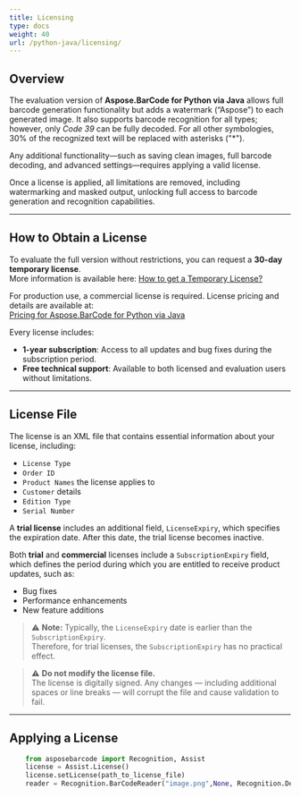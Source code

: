 ```yaml
---
title: Licensing
type: docs
weight: 40
url: /python-java/licensing/
---
```


## **Overview**

The evaluation version of **Aspose.BarCode for Python via Java** allows full barcode generation functionality but adds a
watermark (“Aspose”) to each generated image. It also supports barcode recognition for all types; however, only
*Code 39* can be fully decoded. For all other symbologies, 30% of the recognized text will be replaced with asterisks ("*").

Any additional functionality—such as saving clean images, full barcode decoding, and advanced settings—requires applying
a valid license.

Once a license is applied, all limitations are removed, including watermarking and masked output, unlocking full access
to barcode generation and recognition capabilities.

---

## **How to Obtain a License**

To evaluate the full version without restrictions, you can request a **30-day temporary license**.  
More information is available here: <a href="https://purchase.aspose.com/temporary-license" target="_blank">How to get a
Temporary License?</a>

For production use, a commercial license is required. License pricing and details are available at:  
<a href="https://purchase.aspose.com/pricing/barcode/python-java/" target="_blank">Pricing for Aspose.BarCode for Python
via Java</a>

Every license includes:

- **1-year subscription**: Access to all updates and bug fixes during the subscription period.
- **Free technical support**: Available to both licensed and evaluation users without limitations.

---

## **License File**

The license is an XML file that contains essential information about your license, including:

- `License Type`
- `Order ID`
- `Product Names` the license applies to
- `Customer` details
- `Edition Type`
- `Serial Number`

A **trial license** includes an additional field, `LicenseExpiry`,
which specifies the expiration date.
After this date, the trial license becomes inactive.

Both **trial** and **commercial** licenses include a `SubscriptionExpiry` field,
which defines the period during which you are entitled to receive product updates,
such as:

- Bug fixes
- Performance enhancements
- New feature additions

> ⚠️ **Note:** Typically, the `LicenseExpiry` date is earlier than the `SubscriptionExpiry`.  
> Therefore, for trial licenses, the `SubscriptionExpiry` has no practical effect.

> ⚠️ **Do not modify the license file.**  
> The license is digitally signed.
> Any changes — including additional spaces or line breaks —
> will corrupt the file and cause validation to fail.

---

## **Applying a License**

```python
    from asposebarcode import Recognition, Assist
    license = Assist.License()
    license.setLicense(path_to_license_file)
    reader = Recognition.BarCodeReader("image.png",None, Recognition.DecodeType.DATABAR_EXPANDED_STACKED)
```
